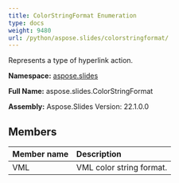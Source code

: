 ```yaml
---
title: ColorStringFormat Enumeration
type: docs
weight: 9480
url: /python/aspose.slides/colorstringformat/
---
```


Represents a type of hyperlink action.

**Namespace:** [aspose.slides](/python/aspose.slides/)

**Full Name:** aspose.slides.ColorStringFormat

**Assembly:**  Aspose.Slides Version: 22.1.0.0

## **Members**
|**Member name**|**Description**|
| :- | :- |
|VML|VML color string format.|
